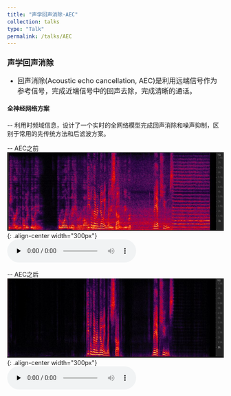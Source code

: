 ```yaml
---
title: "声学回声消除-AEC"
collection: talks
type: "Talk"
permalink: /talks/AEC
---
```


### <font size=4> 声学回声消除 </font>
- <font size=3> 回声消除(Acoustic echo cancellation, AEC)是利用远端信号作为参考信号，完成近端信号中的回声去除，完成清晰的通话。</font>  



####  全神经网络方案
-- 利用时频域信息，设计了一个实时的全网络模型完成回声消除和噪声抑制，区别于常用的先传统方法和后滤波方案。
  
-- AEC之前
![AEC before](/images/neaecmic.JPG){: .align-center width="300px"}
​<audio id="audio" controls="" preload="none">
      <source id="wav" src="../files/neaecmic.wav">
 

-- AEC之后
![AEC before](/images/neaecout.JPG){: .align-center width="300px"}
​<audio id="audio" controls="" preload="none">
      <source id="wav" src="../files/neaecout.wav">
 

